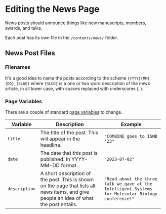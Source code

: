# Editing the News Page

News posts should announce things like new manuscripts, members, awards, and talks.

Each post has its own file in the `/contents/news/` folder.

## News Post Files

### Filenames
It's a good idea to name the posts according to the scheme `{YYYY}{MM}{DD}_{SLUG}` where `{SLUG}` is a one or two word description of the news article, in all lower case, with spaces replaced with underscores (`_`).

### Page Variables
There are a couple of standard [page variables](https://gohugo.io/variables/page/) to change.

|Variable|Description|Example|
|--------|-----------|-------|
|`title`|The title of the post. This will appear in the headline.|`"COMBINE goes to ISMB '23"`|
|`date`|The date that this post is published. In YYYY-MM-DD format.|`"2023-07-02"`|
|`description`|A short description of the post. This is shown on the page that lists all news items, and give people an idea of what the post entails.|`"Read about the three talk we gave at the Intelligent Systems for Molecular Biology conference!"`|
